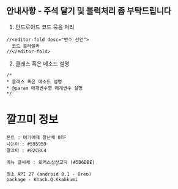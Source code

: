 ## 안내사항 - 주석 달기 및 블럭처리 좀 부탁드립니다
    
1. 안드로이드 코드 묶음 처리
```
//<editor-fold desc="변수 선언">   
  코드 블라블라   
//</editor-fold>   
```

2. 클래스 혹은 메소드 설명
```
/*   
* 클래스 혹은 메소드 설명   
* @param 매개변수명 매개변수 설명   
*/ 
```

# 깔끄미 정보
```
폰트 : 여기어때 잘난체 OTF
나는야 : #595959
깔끄미 : #82CBC4

메뉴 글씨체 : 로커스상상고딕 (#5D6DBE)

최소 API 27 (android 8.1 - Oreo)
package - Khack.Q.Kkakkumi
```
